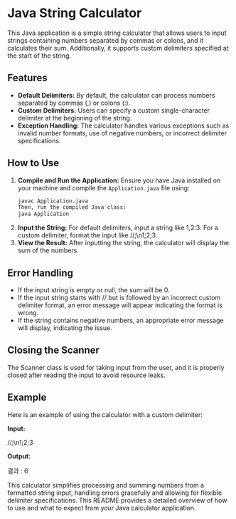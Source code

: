 # Java String Calculator

This Java application is a simple string calculator that allows users to input strings containing numbers separated by commas or colons, and it calculates their sum. Additionally, it supports custom delimiters specified at the start of the string.

## Features

- **Default Delimiters:** By default, the calculator can process numbers separated by commas (,) or colons (:).
- **Custom Delimiters:** Users can specify a custom single-character delimiter at the beginning of the string.
- **Exception Handling:** The calculator handles various exceptions such as invalid number formats, use of negative numbers, or incorrect delimiter specifications.

## How to Use

1. **Compile and Run the Application:**
   Ensure you have Java installed on your machine and compile the `Application.java` file using:
   ```bash
   javac Application.java
   Then, run the compiled Java class:
   java Application
2. **Input the String:**
   For default delimiters, input a string like 1,2:3.
   For a custom delimiter, format the input like //;\\n1;2;3.
3. **View the Result:**
   After inputting the string, the calculator will display the sum of the numbers.

## Error Handling

- If the input string is empty or null, the sum will be 0.
- If the input string starts with // but is followed by an incorrect custom delimiter format, an error message will appear indicating the format is wrong.
- If the string contains negative numbers, an appropriate error message will display, indicating the issue.

## Closing the Scanner

The Scanner class is used for taking input from the user, and it is properly closed after reading the input to avoid resource leaks.

## Example
Here is an example of using the calculator with a custom delimiter:

**Input:**

//;\\n1;2;3

**Output:**

결과 : 6

This calculator simplifies processing and summing numbers from a formatted string input, handling errors gracefully and allowing for flexible delimiter specifications.
This README provides a detailed overview of how to use and what to expect from your Java calculator application.
